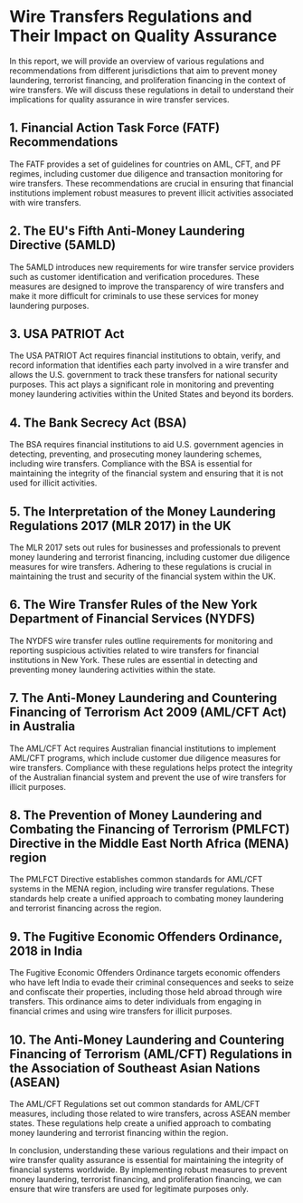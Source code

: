 # Wire Transfers Regulations and Their Impact on Quality Assurance

In this report, we will provide an overview of various regulations and recommendations from different jurisdictions that aim to prevent money laundering, terrorist financing, and proliferation financing in the context of wire transfers. We will discuss these regulations in detail to understand their implications for quality assurance in wire transfer services.

## 1. Financial Action Task Force (FATF) Recommendations
The FATF provides a set of guidelines for countries on AML, CFT, and PF regimes, including customer due diligence and transaction monitoring for wire transfers. These recommendations are crucial in ensuring that financial institutions implement robust measures to prevent illicit activities associated with wire transfers.

## 2. The EU's Fifth Anti-Money Laundering Directive (5AMLD)
The 5AMLD introduces new requirements for wire transfer service providers such as customer identification and verification procedures. These measures are designed to improve the transparency of wire transfers and make it more difficult for criminals to use these services for money laundering purposes.

## 3. USA PATRIOT Act
The USA PATRIOT Act requires financial institutions to obtain, verify, and record information that identifies each party involved in a wire transfer and allows the U.S. government to track these transfers for national security purposes. This act plays a significant role in monitoring and preventing money laundering activities within the United States and beyond its borders.

## 4. The Bank Secrecy Act (BSA)
The BSA requires financial institutions to aid U.S. government agencies in detecting, preventing, and prosecuting money laundering schemes, including wire transfers. Compliance with the BSA is essential for maintaining the integrity of the financial system and ensuring that it is not used for illicit activities.

## 5. The Interpretation of the Money Laundering Regulations 2017 (MLR 2017) in the UK
The MLR 2017 sets out rules for businesses and professionals to prevent money laundering and terrorist financing, including customer due diligence measures for wire transfers. Adhering to these regulations is crucial in maintaining the trust and security of the financial system within the UK.

## 6. The Wire Transfer Rules of the New York Department of Financial Services (NYDFS)
The NYDFS wire transfer rules outline requirements for monitoring and reporting suspicious activities related to wire transfers for financial institutions in New York. These rules are essential in detecting and preventing money laundering activities within the state.

## 7. The Anti-Money Laundering and Countering Financing of Terrorism Act 2009 (AML/CFT Act) in Australia
The AML/CFT Act requires Australian financial institutions to implement AML/CFT programs, which include customer due diligence measures for wire transfers. Compliance with these regulations helps protect the integrity of the Australian financial system and prevent the use of wire transfers for illicit purposes.

## 8. The Prevention of Money Laundering and Combating the Financing of Terrorism (PMLFCT) Directive in the Middle East North Africa (MENA) region
The PMLFCT Directive establishes common standards for AML/CFT systems in the MENA region, including wire transfer regulations. These standards help create a unified approach to combating money laundering and terrorist financing across the region.

## 9. The Fugitive Economic Offenders Ordinance, 2018 in India
The Fugitive Economic Offenders Ordinance targets economic offenders who have left India to evade their criminal consequences and seeks to seize and confiscate their properties, including those held abroad through wire transfers. This ordinance aims to deter individuals from engaging in financial crimes and using wire transfers for illicit purposes.

## 10. The Anti-Money Laundering and Countering Financing of Terrorism (AML/CFT) Regulations in the Association of Southeast Asian Nations (ASEAN)
The AML/CFT Regulations set out common standards for AML/CFT measures, including those related to wire transfers, across ASEAN member states. These regulations help create a unified approach to combating money laundering and terrorist financing within the region.

In conclusion, understanding these various regulations and their impact on wire transfer quality assurance is essential for maintaining the integrity of financial systems worldwide. By implementing robust measures to prevent money laundering, terrorist financing, and proliferation financing, we can ensure that wire transfers are used for legitimate purposes only.